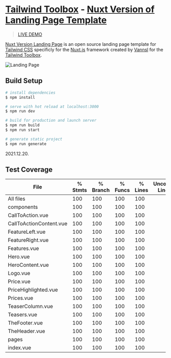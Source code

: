 # [Tailwind Toolbox](https://www.tailwindtoolbox.com/) - [Nuxt Version of Landing Page Template](https://www.tailwindtoolbox.com/templates/landing-page)

> [LIVE DEMO](https://tailwind-landing-page-nuxt.netlify.com/)

[Nuxt Version Landing Page](https://www.tailwindtoolbox.com/templates/landing-page) is an open source landing page template for [Tailwind CSS](https://tailwindcss.com/) specificly for the [Nuxt.js](https://nuxtjs.org/) framework created by [Vannsl](https://github.com/Vannsl) for the [Tailwind Toolbox](https://www.tailwindtoolbox.com/).

![Landing Page](https://www.tailwindtoolbox.com/templates/landing-page.png)

## Build Setup

```bash
# install dependencies
$ npm install

# serve with hot reload at localhost:3000
$ npm run dev

# build for production and launch server
$ npm run build
$ npm run start

# generate static project
$ npm run generate
```
2021.12.20.

## Test Coverage
| File                    | % Stmts | % Branch | % Funcs | % Lines | Uncovered Line #s |
| ----------------------- | ------- | -------- | ------- | ------- | ----------------- |
| All files               | 100     | 100      | 100     | 100     |                   |
| components              | 100     | 100      | 100     | 100     |                   |
| CallToAction.vue        | 100     | 100      | 100     | 100     |                   |
| CallToActionContent.vue | 100     | 100      | 100     | 100     |                   |
| FeatureLeft.vue         | 100     | 100      | 100     | 100     |                   |
| FeatureRight.vue        | 100     | 100      | 100     | 100     |                   |
| Features.vue            | 100     | 100      | 100     | 100     |                   |
| Hero.vue                | 100     | 100      | 100     | 100     |                   |
| HeroContent.vue         | 100     | 100      | 100     | 100     |                   |
| Logo.vue                | 100     | 100      | 100     | 100     |                   |
| Price.vue               | 100     | 100      | 100     | 100     |                   |
| PriceHighlighted.vue    | 100     | 100      | 100     | 100     |                   |
| Prices.vue              | 100     | 100      | 100     | 100     |                   |
| TeaserColumn.vue        | 100     | 100      | 100     | 100     |                   |
| Teasers.vue             | 100     | 100      | 100     | 100     |                   |
| TheFooter.vue           | 100     | 100      | 100     | 100     |                   |
| TheHeader.vue           | 100     | 100      | 100     | 100     |                   |
| pages                   | 100     | 100      | 100     | 100     |                   |
| index.vue               | 100     | 100      | 100     | 100     |                   |
